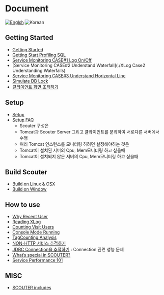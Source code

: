 # Document
[![Englsh](https://img.shields.io/badge/language-English-red.svg)](index.md) ![Korean](https://img.shields.io/badge/language-Korean-blue.svg)

## Getting Started
- [Getting Started](./main/Getting-Started_kr.md)
- [Getting Start Profiling SQL](./main/Getting-Start-Profile-SQL_kr.md)
- [Service Monitoring CASE#1 Log On/Off](./use-case/XLogCase1LogOnOff_kr.md)
- [Service Monitoring CASE#2 Understand Waterfall](./XLog Case2 Understanding Waterfalls)
- [Service Monitoring CASE#3 Understand Horizontal Line](./XLog-Case3-Undestand-Horizontal)
- [Simulate DB Lock](./Simulate-DB-Lock) 
- [클라이언트 화면 조작하기](./How-To-Use-Client)  

## Setup
- [Setup](./Setup)
- [Setup FAQ](./Setup-FAQ)
  * Scouter 구성은 
  * Tomcat과 Scouter Server 그리고 클라이언트를 분리하여 서로다른 서버에서 수행
  * 여러 Tomcat 인스턴스를 모니터링 하려면 설정해야하는 것은
  * Tomcat이 설치된 서버의 Cpu, Mem모니터링 하고 싶을때
  * Tomcat이 설치되지 않은 서버의 Cpu, Mem모니터링 하고 싶을때

## Build Scouter
- [Build on Linux & OSX](./Build-Scouter)
- [Build on Window](./Build-Scouter-Window)

## How to use
- [Why Recent User](./Why-Recent-User)
- [Reading XLog](./Reading-XLog) 
- [Counting Visit Users](./Counting-Visit-Users)
- [Console Mode Running](./Console-Mode-Running)
- [TagCounting Analysis](./TagCounting-Analysis)
- [NON-HTTP 서비스 추적하기](./NON-HTTP-Service-Trace) 
- [JDBC Connection을 추적하기](./JDBC-Connection-Trace) : Connection 관련 성능 문제 
- [What’s special in SCOUTER?](./What-special-in-SCOUTER)
- [Service Performance 101](./Service-Performance-101)

## MISC
- [SCOUTER includes](./SCOUTER-includes)
